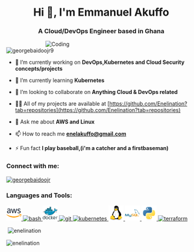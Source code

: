 <h1 align="center">Hi 👋, I'm Emmanuel Akuffo</h1>
<h3 align="center">A Cloud/DevOps Engineer based in Ghana</h3>
<img align="right"alt="Coding" width="400" src="https://www.codemotion.com/magazine/wp-content/uploads/2020/09/devops-1024x527.png">

<p align="left"> <img src="https://komarev.com/ghpvc/?username=enelination&label=Profile%20views&color=0e75b6&style=flat" alt="georgebaidoojr9" /> </p>

<!-- <p align="left"> <a href="https://twitter.com/@georgebaidoojr" target="blank"><img src="https://img.shields.io/twitter/follow/@georgebaidoojr?logo=twitter&style=for-the-badge" alt="@georgebaidoojr" /></a> </p> -->

- 🔭 I’m currently working on **DevOps,Kubernetes and Cloud Security concepts/projects**

- 🌱 I’m currently learning **Kubernetes**

- 👯 I’m looking to collaborate on **Anything Cloud & DevOps related**

- 👨‍💻 All of my projects are available at [https://github.com/Enelination?tab=repositories](https://github.com/Enelination?tab=repositories)

<!-- - 📝 I regularly write articles on [Cloud/DevOps concepts](Cloud/DevOps concepts) -->

- 💬 Ask me about **AWS and Linux**

- 📫 How to reach me **enelakuffo@gmail.com**

- ⚡ Fun fact **I play baseball,(i'm a catcher and a firstbaseman)**

<h3 align="left">Connect with me:</h3>
<p align="left">
<a href="https://www.linkedin.com/in/emmanuel-akuffo-583a21aa/" target="blank"><img align="center" src="https://raw.githubusercontent.com/rahuldkjain/github-profile-readme-generator/master/src/images/icons/Social/linked-in-alt.svg" alt="georgebaidoojr" height="30" width="40" /></a>

<h3 align="left">Languages and Tools:</h3>
<p align="left"> <a href="https://aws.amazon.com" target="_blank" rel="noreferrer"> <img src="https://raw.githubusercontent.com/devicons/devicon/master/icons/amazonwebservices/amazonwebservices-original-wordmark.svg" alt="aws" width="40" height="40"/> </a> <a href="https://www.gnu.org/software/bash/" target="_blank" rel="noreferrer"> <img src="https://www.vectorlogo.zone/logos/gnu_bash/gnu_bash-icon.svg" alt="bash" width="40" height="40"/> </a> <a href="https://www.docker.com/" target="_blank" rel="noreferrer"> <img src="https://raw.githubusercontent.com/devicons/devicon/master/icons/docker/docker-original-wordmark.svg" alt="docker" width="40" height="40"/> </a> <a href="https://git-scm.com/" target="_blank" rel="noreferrer"> <img src="https://www.vectorlogo.zone/logos/git-scm/git-scm-icon.svg" alt="git" width="40" height="40"/> </a> <a href="https://kubernetes.io" target="_blank" rel="noreferrer"> <img src="https://www.vectorlogo.zone/logos/kubernetes/kubernetes-icon.svg" alt="kubernetes" width="40" height="40"/> </a> <a href="https://www.linux.org/" target="_blank" rel="noreferrer"> <img src="https://raw.githubusercontent.com/devicons/devicon/master/icons/linux/linux-original.svg" alt="linux" width="40" height="40"/> </a> <a href="https://www.mysql.com/" target="_blank" rel="noreferrer"> <img src="https://raw.githubusercontent.com/devicons/devicon/master/icons/mysql/mysql-original-wordmark.svg" alt="mysql" width="40" height="40"/> </a> <a href="https://www.python.org" target="_blank" rel="noreferrer"> <img src="https://raw.githubusercontent.com/devicons/devicon/master/icons/python/python-original.svg" alt="python" width="40" height="40"/> </a>
<a href="https://www.terraform.io" target="_blank" rel="noreferrer"> <img src="https://www.vectorlogo.zone/logos/terraformio/terraformio-icon.svg" alt="terraform" width="40" height="40"/> </a> </p>

<p>&nbsp;<img align="center" src="https://github-readme-stats.vercel.app/api?username=enelination&show_icons=true&locale=en" alt="enelination" /></p>

<p><img align="center" src="https://github-readme-streak-stats.herokuapp.com/?user=enelination&" alt="enelination" /></p>
